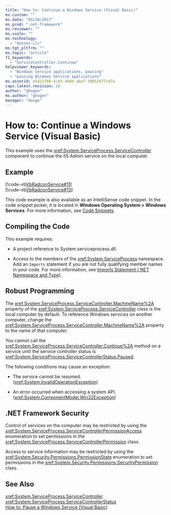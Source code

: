 ```yaml
---
title: "How to: Continue a Windows Service (Visual Basic)"
ms.custom: ""
ms.date: "03/30/2017"
ms.prod: ".net-framework"
ms.reviewer: ""
ms.suite: ""
ms.technology: 
  - "dotnet-clr"
ms.tgt_pltfrm: ""
ms.topic: "article"
f1_keywords: 
  - "ServiceController.Continue"
helpviewer_keywords: 
  - "Windows Service applications, pausing"
  - "pausing Windows Service applications"
ms.assetid: e5d13760-4c83-4b0d-abef-39852677cd7a
caps.latest.revision: 16
author: "ghogen"
ms.author: "ghogen"
manager: "douge"
---
```

# How to: Continue a Windows Service (Visual Basic)
This example uses the <xref:System.ServiceProcess.ServiceController> component to continue the IIS Admin service on the local computer.  
  
## Example  
 [!code-vb[VbRadconService#11](../../../samples/snippets/visualbasic/VS_Snippets_VBCSharp/VbRadconService/VB/MyNewService.vb#11)]  
[!code-vb[VbRadconService#13](../../../samples/snippets/visualbasic/VS_Snippets_VBCSharp/VbRadconService/VB/MyNewService.vb#13)]  
  
 This code example is also available as an IntelliSense code snippet. In the code snippet picker, it is located in **Windows Operating System > Windows Services**. For more information, see [Code Snippets](/visualstudio/ide/code-snippets).  
  
## Compiling the Code  
 This example requires:  
  
-   A project reference to System.serviceprocess.dll.  
  
-   Access to the members of the <xref:System.ServiceProcess> namespace. Add an `Imports` statement if you are not fully qualifying member names in your code. For more information, see [Imports Statement (.NET Namespace and Type)](~/docs/visual-basic/language-reference/statements/imports-statement-net-namespace-and-type.md).  
  
## Robust Programming  
 The <xref:System.ServiceProcess.ServiceController.MachineName%2A> property of the <xref:System.ServiceProcess.ServiceController> class is the local computer by default. To reference Windows services on another computer, change the <xref:System.ServiceProcess.ServiceController.MachineName%2A> property to the name of that computer.  
  
 You cannot call the <xref:System.ServiceProcess.ServiceController.Continue%2A> method on a service until the service controller status is <xref:System.ServiceProcess.ServiceControllerStatus.Paused>.  
  
 The following conditions may cause an exception:  
  
-   The service cannot be resumed. (<xref:System.InvalidOperationException>)  
  
-   An error occurred when accessing a system API. (<xref:System.ComponentModel.Win32Exception>)  
  
## .NET Framework Security  
 Control of services on the computer may be restricted by using the <xref:System.ServiceProcess.ServiceControllerPermissionAccess> enumeration to set permissions in the <xref:System.ServiceProcess.ServiceControllerPermission> class.  
  
 Access to service information may be restricted by using the <xref:System.Security.Permissions.PermissionState> enumeration to set permissions in the <xref:System.Security.Permissions.SecurityPermission> class.  
  
## See Also  
 <xref:System.ServiceProcess.ServiceController>   
 <xref:System.ServiceProcess.ServiceControllerStatus>   
 [How to: Pause a Windows Service (Visual Basic)](../../../docs/framework/windows-services/how-to-pause-a-windows-service-visual-basic.md)
